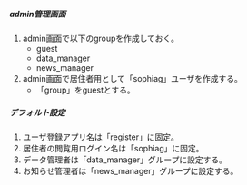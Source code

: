 ##### admin管理画面

1. admin画面で以下のgroupを作成しておく。
    - guest  
    - data_manager  
    - news_manager  
1. admin画面で居住者用として「sophiag」ユーザを作成する。  
    - 「group」をguestとする。  

##### デフォルト設定

1. ユーザ登録アプリ名は「register」に固定。  
1. 居住者の閲覧用ログイン名は「sophiag」に固定。  
1. データ管理者は「data_manager」グループに設定する。  
1. お知らせ管理者は「news_manager」グループに設定する。
